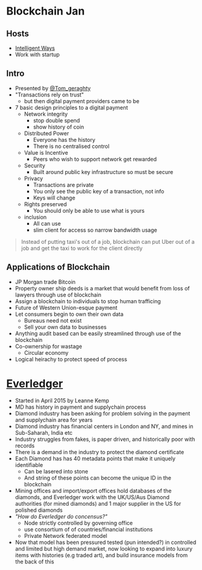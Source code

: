 # Blockchain Jan
## Hosts
- [Intelligent Ways](https://twitter.com/intelligentways)
- Work with startup

## Intro
- Presented by [@Tom_geraghty](https://twitter.com/tom_geraghty)
- "Transactions rely on trust"
	- but then digital payment providers came to be
- 7 basic design principles to a digital payment
	- Network integrity
		- stop double spend
		- show history of coin
	- Distributed Power
		- Everyone has the history
		- There is no centralised control
	- Value is Incentive
		- Peers who wish to support network get rewarded
	- Security
		- Built around public key infrastructure so must be secure
	- Privacy
		- Transactions are private
		- You only see the public key of a transaction, not info
		- Keys will change
	- Rights preserved
		- You should only be able to use what is yours
	- inclusion
		- All can use
		- slim client for access so narrow bandwidth usage

> Instead of putting taxi's out of a job, blockchain can put Uber out of a job and get the taxi to work for the client directly

## Applications of Blockchain

- JP Morgan trade Bitcoin
- Property owner ship deeds is a market that would benefit from loss of lawyers through use of blockchain
- Assign a blockchain to individuals to stop human trafficing
- Future of Western Union-esque payment
- Let consumers begin to own their own data
	- Bureaus need not exist
	- Sell your own data to businesses
- Anything audit based can be easily streamlined through use of the blockchain
- Co-ownership for wastage
	- Circular economy
- Logical heirachy to protect speed of process

# [Everledger](https://twitter.com/everledgerio)
- Started in April 2015 by Leanne Kemp
- MD has history in payment and supplychain process
- Diamond industry has been asking for problem solving in the payment and supplychain area for years
- Diamond industry has financial centers in London and NY, and mines in Sub-Saharah, India etc
- Industry struggles from fakes, is paper driven, and historically poor with records
- There is a demand in the industry to protect the diamond certificate
- Each Diamond has has 40 metadata points that make it uniquely identifiable
	- Can be lasered into stone
	- And string of these points can become the unique ID in the blockchain
- Mining offices and import/export offices hold databases of the diamonds, and Everledger work with the UK/US/Aus Diamond authorities (for mined diamonds) and 1 major supplier in the US for polished diamonds
- *"How do Everledger do concensus?"*
	- Node strictly controlled by governing office
	- use consortium of of countries/financial institutions 
	- Private Network federated model
- Now that model has been pressured tested (pun intended?) in controlled and limited but high demand market, now looking to expand into luxury items with histories (e.g traded art), and build insurance models from the back of this
